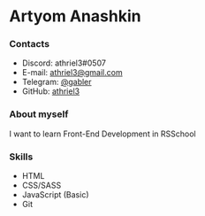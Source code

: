 # Artyom Anashkin
### Contacts
* Discord: athriel3#0507
* E-mail: athriel3@gmail.com
* Telegram: [@gabler](https://t.me/gabler)
* GitHub: [athriel3](https://github.com/athriel3)
### About myself
I want to learn Front-End Development in RSSchool
### Skills
* HTML
* CSS/SASS
* JavaScript (Basic)
* Git

